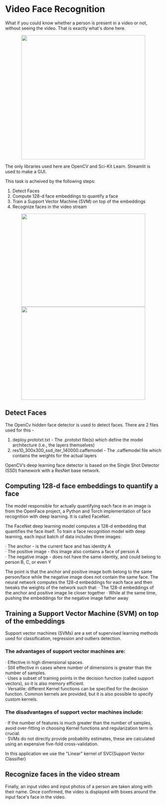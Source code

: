 # Video Face Recognition

What if you could know whether a person is present in a video or not, without seeing the video. That is exactly what's done here.

<p align="center">
  <img src="https://github.com/shireenchand/Face-X/blob/face_rec/Video-Face-Recognition/Media/media3.gif" width="400">
</p>

The only libraries used here are OpenCV and Sci-Kit Learn. Streamlit is used to make a GUI.

This task is acheived by the following steps:
1. Detect Faces
2. Compute 128-d face embeddings to quantify a face
3. Train a Support Vector Machine (SVM) on top of the embeddings
4. Recognize faces in the video stream

<p align="center">
  <img src="https://github.com/shireenchand/Face-X/blob/face_rec/Video-Face-Recognition/Media/media1.jpeg" width="400" height="300">
  <img src="https://github.com/shireenchand/Face-X/blob/face_rec/Video-Face-Recognition/Media/media2.jpeg" width="400" height="300">
</p>

## Detect Faces

The OpenCv hidden face detector is used to detect faces. There are 2 files used for this - 
  1. deploy.prototxt.txt - The .prototxt file(s) which define the model architecture (i.e., the layers themselves)
  2. res10_300x300_ssd_iter_140000.caffemodel - The .caffemodel file which contains the weights for the actual layers

OpenCV’s deep learning face detector is based on the Single Shot Detector (SSD) framework with a ResNet base network.


## Computing 128-d face embeddings to quantify a face

The model responsible for actually quantifying each face in an image is from the OpenFace project, a Python and Torch implementation of face recognition with deep learning. It is called FaceNet.

The FaceNet deep learning model computes a 128-d embedding that quantifies the face itself.
To train a face recognition model with deep learning, each input batch of data includes three images:

  · The anchor - is the current face and has identity A  
  · The positive image - this image also contains a face of person A  
  · The negative image - does not have the same identity, and could belong to person B, C, or even Y  
  
The point is that the anchor and positive image both belong to the same person/face while the negative image does not contain the same face.
The neural network computes the 128-d embeddings for each face and then tweaks the weights of the network such that:
  · The 128-d embeddings of the anchor and positive image lie closer together
  · While at the same time, pushing the embeddings for the negative image father away


## Training a Support Vector Machine (SVM) on top of the embeddings

Support vector machines (SVMs) are a set of supervised learning methods used for classification, regression and outliers detection.

### The advantages of support vector machines are:

  · Effective in high dimensional spaces.  
  · Still effective in cases where number of dimensions is greater than the number of samples.  
  · Uses a subset of training points in the decision function (called support vectors), so it is also memory efficient.  
  · Versatile: different Kernel functions can be specified for the decision function. Common kernels are provided, but it is also possible to specify custom kernels.  
  
### The disadvantages of support vector machines include:

  · If the number of features is much greater than the number of samples, avoid over-fitting in choosing Kernel functions and regularization term is crucial.  
  · SVMs do not directly provide probability estimates, these are calculated using an expensive five-fold cross-validation.  

In this application we use the "Linear" kernel of SVC(Support Vector Classifier)


## Recognize faces in the video stream

Finally, an input video and input photos of a person are taken along with their name. Once confirmed, the video is displayed with boxes around the input face's face in the video.
